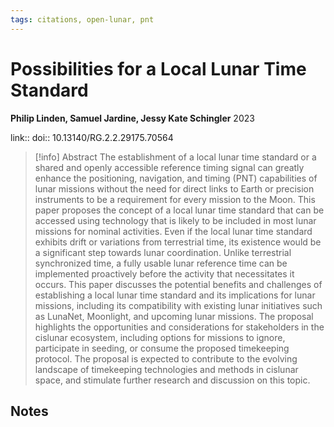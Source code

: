```yaml
---
tags: citations, open-lunar, pnt
---
```

# Possibilities for a Local Lunar Time Standard

**Philip Linden, Samuel Jardine, Jessy Kate Schingler**
2023

link:: 
doi:: 10.13140/RG.2.2.29175.70564

> [!info] Abstract
> The establishment of a local lunar time standard or a shared and openly accessible reference timing signal can greatly enhance the positioning, navigation, and timing (PNT) capabilities of lunar missions without the need for direct links to Earth or precision instruments to be a requirement for every mission to the Moon. This paper proposes the concept of a local lunar time standard that can be accessed using technology that is likely to be included in most lunar missions for nominal activities. Even if the local lunar time standard exhibits drift or variations from terrestrial time, its existence would be a significant step towards lunar coordination. Unlike terrestrial synchronized time, a fully usable lunar reference time can be implemented proactively before the activity that necessitates it occurs. This paper discusses the potential benefits and challenges of establishing a local lunar time standard and its implications for lunar missions, including its compatibility with existing lunar initiatives such as LunaNet, Moonlight, and upcoming lunar missions. The proposal highlights the opportunities and considerations for stakeholders in the cislunar ecosystem, including options for missions to ignore, participate in seeding, or consume the proposed timekeeping protocol. The proposal is expected to contribute to the evolving landscape of timekeeping technologies and methods in cislunar space, and stimulate further research and discussion on this topic.



## Notes

